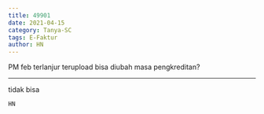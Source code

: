 ```yaml
---
title: 49901
date: 2021-04-15
category: Tanya-SC
tags: E-Faktur
author: HN
---
```


PM feb terlanjur terupload bisa diubah masa pengkreditan?

---

tidak bisa

`HN`
